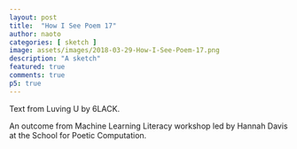 ```yaml
---
layout: post
title:  "How I See Poem 17"
author: naoto
categories: [ sketch ]
image: assets/images/2018-03-29-How-I-See-Poem-17.png
description: "A sketch"
featured: true
comments: true
p5: true
---
```


<div id = "p5sketch">
  <!-- p5 instance will be created here -->
</div>

Text from Luving U by 6LACK.

An outcome from Machine Learning Literacy workshop led by Hannah Davis at the School for Poetic Computation.

<script>
// See you want me to be a pretty liar so bad
// But I can't fuck with karma cause she always comes back
// So call me every name you can find in the book
// But don't try to discredit every chance that I took

var text = [];
var angle0 = 0;
var s = function (sketch) {

  sketch.setup = function () {
    sketch.createCanvas(400, 400);
    text.push("See you want me\nto be a pretty liar\nso bad");
    text.push("But I can't fuck\nwith karma cause she\nalways comes back");
    text.push("So call me every name\nyou can find\nin the book");
    text.push("But don't try to\ndiscredit every chance\nthat I took");

    let myFont = sketch.loadFont('{{ site.baseurl }}/assets/fonts/FreeSans.ttf');
    sketch.textFont(myFont);
    sketch.textSize(32);

  }
  sketch.draw = function () {
    sketch.background(0);
    sketch.translate(sketch.width / 2, sketch.height / 2, -50);
    sketch.scale(0.5, 0.5);
    
    sketch.noStroke();
    sketch.fill(255, 100)
    sketch.ellipse(0, 0, 700*0.25);

    let t = sketch.millis()*0.0001;
    let index = sketch.floor(t*2) % text.length;

    sketch.fill(50)
    sketch.push();
    if((t+1) * 5 % 2 <= 1) {
      angle0 = (-sketch.cos(((t+1) * 5 % 1)*sketch.PI)+1)*0.5 * sketch.HALF_PI;
      angle0 += sketch.HALF_PI * (sketch.floor((t+1)*5) % 16) / 2
    }
    else {
      angle0 = sketch.HALF_PI * (0.5+(sketch.floor((t+1)*5) % 16) / 2);
    }
    sketch.rotate(-angle0);
    sketch.arc(0, 0, 700, 700, sketch.PI, sketch.PI * 3 / 2);

    sketch.fill(255);
    sketch.textAlign(sketch.CENTER);
    let tx = sketch.map(t % 1, 0, 1, -1, 1);
    tx *= sketch.width;
    sketch.rotate(-sketch.PI/4);
    sketch.text(text[index], 0, -270);//tx, -100)
    sketch.pop();

    for(let i = 0; i < 4; i++) {
      sketch.fill(255, (i + (t*10 % 1))*60);
      let r = 700 - 700/4*i - (t*10 % 1) * 700*0.25;
      sketch.arc(0, 0, r, r, 0, sketch.HALF_PI);
      sketch.arc(0, 0, r, r, sketch.PI, sketch.HALF_PI*3);
    }

    sketch.fill(255, 50, 50)
    sketch.push();
    if(t * 10 % 2 <= 1) {
      angle0 = (-sketch.cos((t * 10 % 1)*sketch.PI)+1)*0.5 * sketch.HALF_PI;
      angle0 += sketch.HALF_PI * (sketch.floor(t*10) % 16) / 2
    }
    else {
      angle0 = sketch.HALF_PI * (0.5+(sketch.floor(t*10) % 16) / 2);
    }
    sketch.rotate(angle0);
    sketch.arc(0, 0, 700, 700, 0, sketch.HALF_PI);
    sketch.pop();

    sketch.fill(255)
    sketch.push();
    if((t+0.25) * 20 % 2 <= 1) {
      angle0 = (-sketch.cos(((t+0.25) * 20 % 1)*sketch.PI)+1)*0.5 * sketch.HALF_PI;
      angle0 += sketch.HALF_PI * (sketch.floor((t+0.25)*20) % 16) / 2
    }
    else {
      angle0 = sketch.HALF_PI * (0.5+(sketch.floor((t+0.25)*20) % 16) / 2);
    }
    sketch.rotate(-angle0);
    sketch.arc(0, 0, 700*0.75, 700*0.75, sketch.PI, sketch.PI * 3 / 2);
    sketch.pop();

    sketch.fill(100)
    sketch.ellipse(0, 0, 40);
  }

};

let myp5 = new p5(s, document.getElementById('p5sketch'));
</script>